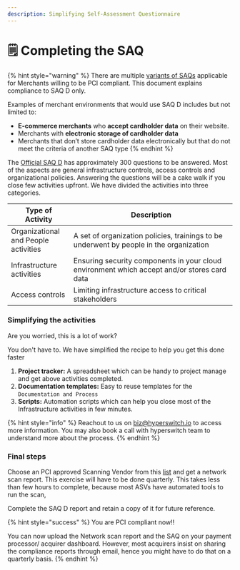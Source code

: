 ```yaml
---
description: Simplifying Self-Assessment Questionnaire
---
```


# 🗒️ Completing the SAQ

{% hint style="warning" %}
There are multiple [variants of SAQs](https://listings.pcisecuritystandards.org/documents/Understanding\_SAQs\_PCI\_DSS\_v3.pdf) applicable for Merchants willing to be PCI compliant. This document explains compliance to SAQ D only.

Examples of merchant environments that would use SAQ D includes but not limited to:&#x20;

* **E-commerce merchants** who **accept cardholder data** on their website.
* Merchants with **electronic storage of cardholder data**
* Merchants that don’t store cardholder data electronically but that do not meet the criteria of another SAQ type
{% endhint %}

The [Official SAQ D](https://listings.pcisecuritystandards.org/documents/SAQ\_D\_v3\_Merchant.pdf) has approximately 300 questions to be answered. Most of the aspects are general infrastructure controls, access controls and organizational policies. Answering the questions will be a cake walk if you close few activities upfront. We have divided the activities into three categories.

<table><thead><tr><th>Type of Activity</th><th width="348.3333333333333">Description</th></tr></thead><tbody><tr><td>Organizational and People activities</td><td>A set of organization policies, trainings to be underwent by people in the organization</td></tr><tr><td>Infrastructure activities</td><td>Ensuring security components in your cloud environment which accept and/or stores card data</td></tr><tr><td>Access controls</td><td>Limiting infrastructure access to critical stakeholders</td></tr></tbody></table>

### Simplifying the activities

Are you worried, this is a lot of work?&#x20;

You don't have to. We have simplified the recipe to help you get this done faster

1. **Project tracker:** A spreadsheet which can be handy to project manage and get above activities completed.
2. **Documentation templates:** Easy to reuse templates for the `Documentation and Process`&#x20;
3. **Scripts:** Automation scripts which can help you close most of the Infrastructure activities in few minutes.

{% hint style="info" %}
Reachout to us on biz@hyperswitch.io to access more information. You may also book a call with hyperswitch team to understand more about the process.
{% endhint %}

### Final steps

Choose an PCI approved Scanning Vendor from this [list](https://listings.pcisecuritystandards.org/assessors\_and\_solutions/approved\_scanning\_vendors) and get a network scan report. This exercise will have to be done quarterly. This takes less than few hours to complete, because most ASVs have automated tools to run the scan,

Complete the SAQ D report and retain a copy of it for future reference.

{% hint style="success" %}
You are PCI compliant now!!&#x20;

You can now upload the Network scan report and the SAQ on your payment processor/ acquirer dashboard. However, most acquirers insist on sharing the compliance reports through email, hence you might have to do that on a quarterly basis.
{% endhint %}

